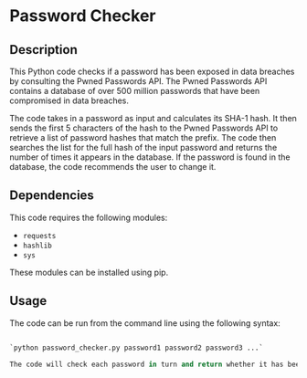 Password Checker
================

Description
-----------

This Python code checks if a password has been exposed in data breaches by consulting the Pwned Passwords API. The Pwned Passwords API contains a database of over 500 million passwords that have been compromised in data breaches.

The code takes in a password as input and calculates its SHA-1 hash. It then sends the first 5 characters of the hash to the Pwned Passwords API to retrieve a list of password hashes that match the prefix. The code then searches the list for the full hash of the input password and returns the number of times it appears in the database. If the password is found in the database, the code recommends the user to change it.

Dependencies
------------

This code requires the following modules:

-   `requests`
-   `hashlib`
-   `sys`

These modules can be installed using pip.

Usage
-----

The code can be run from the command line using the following syntax:

```python

`python password_checker.py password1 password2 password3 ...`

The code will check each password in turn and return whether it has been compromised in a data breach. If a password is found in the database, the code recommends changing the password to a more secure one.
